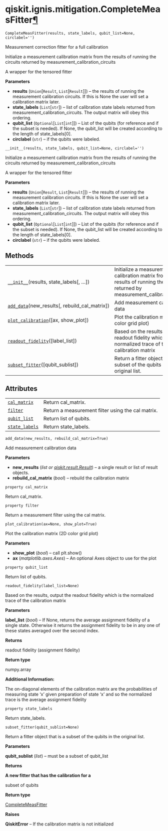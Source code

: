 # qiskit.ignis.mitigation.CompleteMeasFitter[¶](#qiskit-ignis-mitigation-completemeasfitter "Permalink to this headline")

<span id="undefined" />

`CompleteMeasFitter(results, state_labels, qubit_list=None, circlabel='')`

Measurement correction fitter for a full calibration

Initialize a measurement calibration matrix from the results of running the circuits returned by measurement\_calibration\_circuits

A wrapper for the tensored fitter

**Parameters**

*   **results** (`Union`\[`Result`, `List`\[`Result`]]) – the results of running the measurement calibration circuits. If this is None the user will set a calibration matrix later.
*   **state\_labels** (`List`\[`str`]) – list of calibration state labels returned from measurement\_calibration\_circuits. The output matrix will obey this ordering.
*   **qubit\_list** (`Optional`\[`List`\[`int`]]) – List of the qubits (for reference and if the subset is needed). If None, the qubit\_list will be created according to the length of state\_labels\[0].
*   **circlabel** (`str`) – if the qubits were labeled.

<span id="undefined" />

`__init__(results, state_labels, qubit_list=None, circlabel='')`

Initialize a measurement calibration matrix from the results of running the circuits returned by measurement\_calibration\_circuits

A wrapper for the tensored fitter

**Parameters**

*   **results** (`Union`\[`Result`, `List`\[`Result`]]) – the results of running the measurement calibration circuits. If this is None the user will set a calibration matrix later.
*   **state\_labels** (`List`\[`str`]) – list of calibration state labels returned from measurement\_calibration\_circuits. The output matrix will obey this ordering.
*   **qubit\_list** (`Optional`\[`List`\[`int`]]) – List of the qubits (for reference and if the subset is needed). If None, the qubit\_list will be created according to the length of state\_labels\[0].
*   **circlabel** (`str`) – if the qubits were labeled.

## Methods

|                                                                                                                                                                     |                                                                                                                                     |
| ------------------------------------------------------------------------------------------------------------------------------------------------------------------- | ----------------------------------------------------------------------------------------------------------------------------------- |
| [`__init__`](#qiskit.ignis.mitigation.CompleteMeasFitter.__init__ "qiskit.ignis.mitigation.CompleteMeasFitter.__init__")(results, state\_labels\[, …])              | Initialize a measurement calibration matrix from the results of running the circuits returned by measurement\_calibration\_circuits |
| [`add_data`](#qiskit.ignis.mitigation.CompleteMeasFitter.add_data "qiskit.ignis.mitigation.CompleteMeasFitter.add_data")(new\_results\[, rebuild\_cal\_matrix])     | Add measurement calibration data                                                                                                    |
| [`plot_calibration`](#qiskit.ignis.mitigation.CompleteMeasFitter.plot_calibration "qiskit.ignis.mitigation.CompleteMeasFitter.plot_calibration")(\[ax, show\_plot]) | Plot the calibration matrix (2D color grid plot)                                                                                    |
| [`readout_fidelity`](#qiskit.ignis.mitigation.CompleteMeasFitter.readout_fidelity "qiskit.ignis.mitigation.CompleteMeasFitter.readout_fidelity")(\[label\_list])    | Based on the results, output the readout fidelity which is the normalized trace of the calibration matrix                           |
| [`subset_fitter`](#qiskit.ignis.mitigation.CompleteMeasFitter.subset_fitter "qiskit.ignis.mitigation.CompleteMeasFitter.subset_fitter")(\[qubit\_sublist])          | Return a fitter object that is a subset of the qubits in the original list.                                                         |

## Attributes

|                                                                                                                                      |                                                   |
| ------------------------------------------------------------------------------------------------------------------------------------ | ------------------------------------------------- |
| [`cal_matrix`](#qiskit.ignis.mitigation.CompleteMeasFitter.cal_matrix "qiskit.ignis.mitigation.CompleteMeasFitter.cal_matrix")       | Return cal\_matrix.                               |
| [`filter`](#qiskit.ignis.mitigation.CompleteMeasFitter.filter "qiskit.ignis.mitigation.CompleteMeasFitter.filter")                   | Return a measurement filter using the cal matrix. |
| [`qubit_list`](#qiskit.ignis.mitigation.CompleteMeasFitter.qubit_list "qiskit.ignis.mitigation.CompleteMeasFitter.qubit_list")       | Return list of qubits.                            |
| [`state_labels`](#qiskit.ignis.mitigation.CompleteMeasFitter.state_labels "qiskit.ignis.mitigation.CompleteMeasFitter.state_labels") | Return state\_labels.                             |

<span id="undefined" />

`add_data(new_results, rebuild_cal_matrix=True)`

Add measurement calibration data

**Parameters**

*   **new\_results** (*list or* [*qiskit.result.Result*](qiskit.result.Result#qiskit.result.Result "qiskit.result.Result")) – a single result or list of result objects.
*   **rebuild\_cal\_matrix** (*bool*) – rebuild the calibration matrix

<span id="undefined" />

`property cal_matrix`

Return cal\_matrix.

<span id="undefined" />

`property filter`

Return a measurement filter using the cal matrix.

<span id="undefined" />

`plot_calibration(ax=None, show_plot=True)`

Plot the calibration matrix (2D color grid plot)

**Parameters**

*   **show\_plot** (*bool*) – call plt.show()
*   **ax** (*matplotlib.axes.Axes*) – An optional Axes object to use for the plot

<span id="undefined" />

`property qubit_list`

Return list of qubits.

<span id="undefined" />

`readout_fidelity(label_list=None)`

Based on the results, output the readout fidelity which is the normalized trace of the calibration matrix

**Parameters**

**label\_list** (*bool*) – If None, returns the average assignment fidelity of a single state. Otherwise it returns the assignment fidelity to be in any one of these states averaged over the second index.

**Returns**

readout fidelity (assignment fidelity)

**Return type**

numpy.array

**Additional Information:**

The on-diagonal elements of the calibration matrix are the probabilities of measuring state ‘x’ given preparation of state ‘x’ and so the normalized trace is the average assignment fidelity

<span id="undefined" />

`property state_labels`

Return state\_labels.

<span id="undefined" />

`subset_fitter(qubit_sublist=None)`

Return a fitter object that is a subset of the qubits in the original list.

**Parameters**

**qubit\_sublist** (*list*) – must be a subset of qubit\_list

**Returns**

**A new fitter that has the calibration for a**

subset of qubits

**Return type**

[CompleteMeasFitter](#qiskit.ignis.mitigation.CompleteMeasFitter "qiskit.ignis.mitigation.CompleteMeasFitter")

**Raises**

**QiskitError** – If the calibration matrix is not initialized

